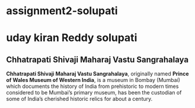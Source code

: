 # assignment2-solupati
# uday kiran Reddy solupati
## Chhatrapati Shivaji Maharaj Vastu Sangrahalaya

**Chhatrapati Shivaji Maharaj Vastu Sangrahalaya**, originally named **Prince of Wales Museum of Western India**, is a museum in Bombay (Mumbai) which documents the history of India from prehistoric to modern times considered to be Mumbai’s primary museum, has been the custodian of some of India’s cherished historic relics for about a century.